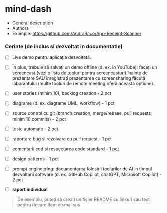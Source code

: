 # mind-dash
- General description
- Authors
- Example: https://github.com/AndraRaco/App-Receipt-Scanner


### Cerinte (de inclus si dezvoltat in documentatie)
- [ ] Live demo pentru aplicația dezvoltată.
- [ ] În plus, trebuie să salvați un demo offline (d. ex. în YouTube): faceți un screencast (vezi o lista de tooluri pentru screencasturi) înainte de prezentare SAU înregistrați prezentarea cu screensharing făcută laborantului (multe tooluri de remote meeting oferă această opțiune).


- [ ] user stories (minim 10), backlog creation - 2 pct
- [ ] diagrame (d. ex. diagrame UML, workflow) - 1 pct
- [ ] source control cu git (branch creation, merge/rebase, pull requests, minim 10 commits) - 2 pct
- [ ] teste automate - 2 pct
- [ ] raportare bug si rezolvare cu pull request - 1 pct
- [ ] comentarii cod si respectarea code standard - 1 pct
- [ ] design patterns - 1 pct
- [ ] prompt engineering: documentarea folosirii toolurilor de AI in timpul dezvoltarii software (d. ex. GitHub Copilot, chatGPT, Microsoft Copilot) - 2 pct
- [ ] **raport individual**

> De exemplu, puteți să creați un fișier README cu linkuri sau text pentru fiecare item de mai sus